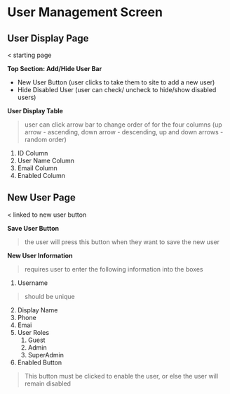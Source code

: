 # User Management Screen
## User Display Page
< starting page
     
**Top Section: Add/Hide User Bar**
* New User Button (user clicks to take them to site to add a new user)
* Hide Disabled User (user can check/ uncheck to hide/show disabled users)

**User Display Table**
> user can click arrow bar to change order of for the four columns 
     (up arrow - ascending, down arrow - descending, up and down arrows - random order)
1. ID Column
2. User Name Column
3. Email Column
4. Enabled Column

## New User Page
< linked to new user button

**Save User Button**
> the user will press this button when they want to save the new user 

**New User Information**
> requires user to enter the following information into the boxes 

1. Username
> should be unique
2. Display Name
3. Phone
4. Emai
5. User Roles
     1. Guest
     2. Admin
     3. SuperAdmin
6. Enabled Button 
> This button must be clicked to enable the user, or else the user will remain disabled


     
           
